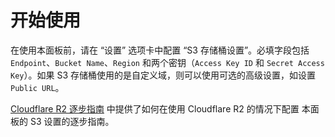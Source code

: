 # 开始使用

在使用本面板前，请在 “设置” 选项卡中配置 “S3 存储桶设置”。必填字段包括 `Endpoint`、`Bucket Name`、`Region` 和两个密钥（`Access Key ID` 和 `Secret Access Key`）。如果 S3 存储桶使用的是自定义域，则可以使用可选的高级设置，如设置 `Public URL`。

[Cloudflare R2 逐步指南](/zh/guide/for-cloudflare-r2) 中提供了如何在使用 Cloudflare R2 的情况下配置 本面板的 S3 设置的逐步指南。

